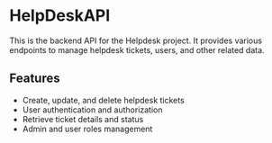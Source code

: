# HelpDeskAPI

This is the backend API for the Helpdesk project. It provides various endpoints to manage helpdesk tickets, users, and other related data.

## Features

- Create, update, and delete helpdesk tickets
- User authentication and authorization
- Retrieve ticket details and status
- Admin and user roles management




